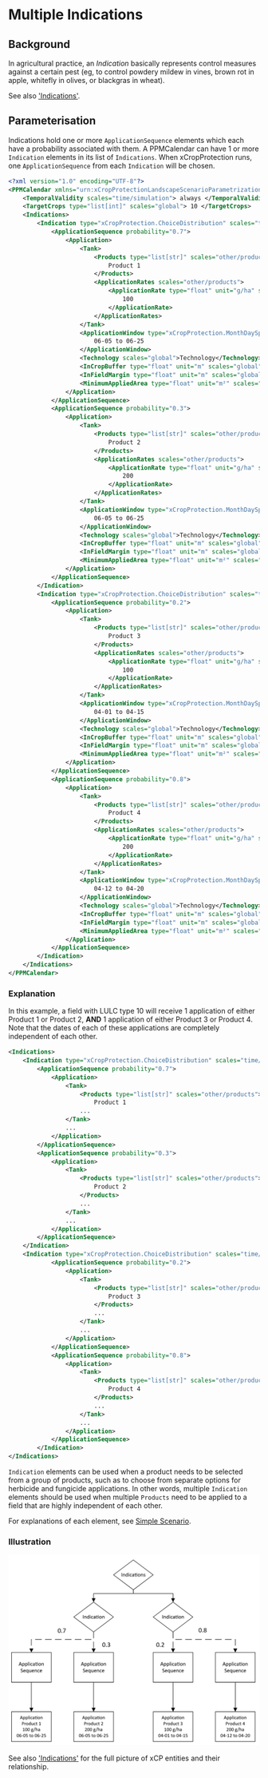# Multiple Indications

## Background
In agricultural practice, an *Indication* basically represents control measures against a certain pest (eg, to control powdery mildew in vines, brown rot in apple, whitefly in olives, or blackgras in wheat). 


See also ['Indications'](../reference/glossary.md#indication).

## Parameterisation
Indications hold one or more `ApplicationSequence` elements which each have a probability associated with them. A PPMCalendar can have 1 or more `Indication` elements in its list of `Indications`. When xCropProtection runs, one `ApplicationSequence` from each `Indication` will be chosen.

``` xml
<?xml version="1.0" encoding="UTF-8"?>
<PPMCalendar xmlns="urn:xCropProtectionLandscapeScenarioParametrization">
    <TemporalValidity scales="time/simulation"> always </TemporalValidity>
    <TargetCrops type="list[int]" scales="global"> 10 </TargetCrops>
    <Indications>
        <Indication type="xCropProtection.ChoiceDistribution" scales="time/year, space/base_geometry">
            <ApplicationSequence probability="0.7">
                <Application>
                    <Tank>
                        <Products type="list[str]" scales="other/products">
                            Product 1
                        </Products>
                        <ApplicationRates scales="other/products">
                            <ApplicationRate type="float" unit="g/ha" scales="global">
                                100
                            </ApplicationRate>
                        </ApplicationRates>
                    </Tank>
                    <ApplicationWindow type="xCropProtection.MonthDaySpan" scales="global">
                        06-05 to 06-25
                    </ApplicationWindow>
                    <Technology scales="global">Technology</Technology>
                    <InCropBuffer type="float" unit="m" scales="global">0</InCropBuffer>
                    <InFieldMargin type="float" unit="m" scales="global">0</InFieldMargin>
                    <MinimumAppliedArea type="float" unit="m²" scales="global">0</MinimumAppliedArea>
                </Application>
            </ApplicationSequence>
            <ApplicationSequence probability="0.3">
                <Application>
                    <Tank>
                        <Products type="list[str]" scales="other/products">
                            Product 2
                        </Products>
                        <ApplicationRates scales="other/products">
                            <ApplicationRate type="float" unit="g/ha" scales="global">
                                200
                            </ApplicationRate>
                        </ApplicationRates>
                    </Tank>
                    <ApplicationWindow type="xCropProtection.MonthDaySpan" scales="global">
                        06-05 to 06-25
                    </ApplicationWindow>
                    <Technology scales="global">Technology</Technology>
                    <InCropBuffer type="float" unit="m" scales="global">0</InCropBuffer>
                    <InFieldMargin type="float" unit="m" scales="global">0</InFieldMargin>
                    <MinimumAppliedArea type="float" unit="m²" scales="global">0</MinimumAppliedArea>
                </Application>
            </ApplicationSequence>
        </Indication>
        <Indication type="xCropProtection.ChoiceDistribution" scales="time/year, space/base_geometry">
            <ApplicationSequence probability="0.2">
                <Application>
                    <Tank>
                        <Products type="list[str]" scales="other/products">
                            Product 3
                        </Products>
                        <ApplicationRates scales="other/products">
                            <ApplicationRate type="float" unit="g/ha" scales="global">
                                100
                            </ApplicationRate>
                        </ApplicationRates>
                    </Tank>
                    <ApplicationWindow type="xCropProtection.MonthDaySpan" scales="global">
                        04-01 to 04-15
                    </ApplicationWindow>
                    <Technology scales="global">Technology</Technology>
                    <InCropBuffer type="float" unit="m" scales="global">0</InCropBuffer>
                    <InFieldMargin type="float" unit="m" scales="global">0</InFieldMargin>
                    <MinimumAppliedArea type="float" unit="m²" scales="global">0</MinimumAppliedArea>
                </Application>
            </ApplicationSequence>
            <ApplicationSequence probability="0.8">
                <Application>
                    <Tank>
                        <Products type="list[str]" scales="other/products">
                            Product 4
                        </Products>
                        <ApplicationRates scales="other/products">
                            <ApplicationRate type="float" unit="g/ha" scales="global">
                                200
                            </ApplicationRate>
                        </ApplicationRates>
                    </Tank>
                    <ApplicationWindow type="xCropProtection.MonthDaySpan" scales="global">
                        04-12 to 04-20
                    </ApplicationWindow>
                    <Technology scales="global">Technology</Technology>
                    <InCropBuffer type="float" unit="m" scales="global">0</InCropBuffer>
                    <InFieldMargin type="float" unit="m" scales="global">0</InFieldMargin>
                    <MinimumAppliedArea type="float" unit="m²" scales="global">0</MinimumAppliedArea>
                </Application>
            </ApplicationSequence>
        </Indication>
    </Indications>
</PPMCalendar>
```

### Explanation

In this example, a field with LULC type 10 will receive 1 application of either Product 1 or Product 2, **AND** 1 application of either Product 3 or Product 4. Note that the dates of each of these applications are completely independent of each other.

``` xml
<Indications>
    <Indication type="xCropProtection.ChoiceDistribution" scales="time/year, space/base_geometry">
        <ApplicationSequence probability="0.7">
            <Application>
                <Tank>
                    <Products type="list[str]" scales="other/products">
                        Product 1
                    ...
                </Tank>
                ...
            </Application>
        </ApplicationSequence>
        <ApplicationSequence probability="0.3">
            <Application>
                <Tank>
                    <Products type="list[str]" scales="other/products">
                        Product 2
                    </Products>
                    ...
                </Tank>
                ...
            </Application>
        </ApplicationSequence>
    </Indication>
    <Indication type="xCropProtection.ChoiceDistribution" scales="time/year, space/base_geometry">
            <ApplicationSequence probability="0.2">
                <Application>
                    <Tank>
                        <Products type="list[str]" scales="other/products">
                            Product 3
                        </Products>
                        ...
                    </Tank>
                    ...
                </Application>
            </ApplicationSequence>
            <ApplicationSequence probability="0.8">
                <Application>
                    <Tank>
                        <Products type="list[str]" scales="other/products">
                            Product 4
                        </Products>
                        ...
                    </Tank>
                    ...
                </Application>
            </ApplicationSequence>
        </Indication>
</Indications>
```

`Indication` elements can be used when a product needs to be selected from a group of products, such as to choose from separate options for herbicide and fungicide applications. In other words, multiple `Indication` elements should be used when multiple `Products` need to be applied to a field that are highly independent of each other.

For explanations of each element, see [Simple Scenario](simple-scenario.md).


### Illustration

<img src="../img/Multiple-indications.PNG" alt="xCP parameterisation entities and their relationship" width="600"/>  

See also ['Indications'](../reference/glossary.md#indication) for the full picture of xCP entities and their relationship.
